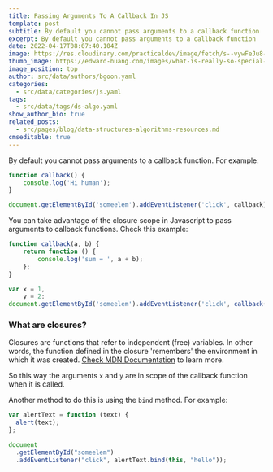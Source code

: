 ```yaml
---
title: Passing Arguments To A Callback In JS
template: post
subtitle: By default you cannot pass arguments to a callback function
excerpt: By default you cannot pass arguments to a callback function
date: 2022-04-17T08:07:40.104Z
image: https://res.cloudinary.com/practicaldev/image/fetch/s--vywFeJu8--/c_limit%2Cf_auto%2Cfl_progressive%2Cq_auto%2Cw_880/https://dev-to-uploads.s3.amazonaws.com/uploads/articles/6qb16au0n94gdzsi72uf.png
thumb_image: https://edward-huang.com/images/what-is-really-so-special-about-javascript-closure-/Closure%20JS.png
image_position: top
author: src/data/authors/bgoon.yaml
categories:
  - src/data/categories/js.yaml
tags:
  - src/data/tags/ds-algo.yaml
show_author_bio: true
related_posts:
  - src/pages/blog/data-structures-algorithms-resources.md
cmseditable: true
---
```

By default you cannot pass arguments to a callback function. For example:

```js
function callback() {
    console.log('Hi human');
}

document.getElementById('someelem').addEventListener('click', callback);
```

You can take advantage of the closure scope in Javascript to pass arguments to callback functions. Check this example:

```js
function callback(a, b) {
    return function () {
        console.log('sum = ', a + b);
    };
}

var x = 1,
    y = 2;
document.getElementById('someelem').addEventListener('click', callback(x, y));
```

### What are closures?

Closures are functions that refer to independent (free) variables. In other words, the function defined in the closure 'remembers' the environment in which it was created. [Check MDN Documentation](https://developer.mozilla.org/en-US/docs/Web/JavaScript/Closures) to learn more.

So this way the arguments `x` and `y` are in scope of the callback function when it is called.

Another method to do this is using the `bind` method. For example:

```js
var alertText = function (text) {
  alert(text);
};

document
  .getElementById("someelem")
  .addEventListener("click", alertText.bind(this, "hello"));
```
